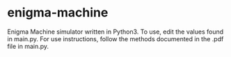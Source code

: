 # enigma-machine
Enigma Machine simulator written in Python3.
To use, edit the values found in main.py.
For use instructions, follow the methods documented in the .pdf file in main.py.
